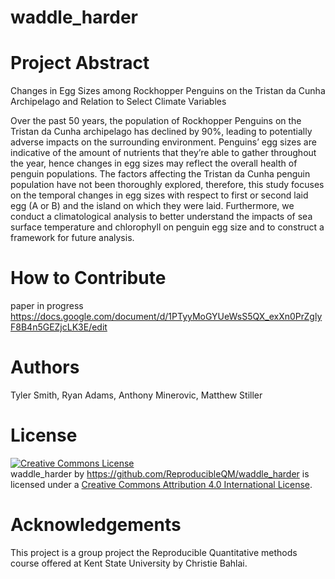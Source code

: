 # waddle_harder

# Project Abstract
Changes in Egg Sizes among Rockhopper Penguins on the Tristan da Cunha Archipelago and Relation to Select Climate Variables


Over the past 50 years, the population of Rockhopper Penguins on the Tristan da Cunha archipelago has declined by 90%, leading to potentially adverse impacts on the surrounding environment. Penguins’ egg sizes are indicative of the amount of nutrients that they’re able to gather throughout the year, hence changes in egg sizes may reflect the overall health of penguin populations. The factors affecting the Tristan da Cunha penguin population have not been thoroughly explored, therefore, this study focuses on the temporal changes in egg sizes with respect to first or second laid egg (A or B) and the island on which they were laid. Furthermore, we conduct a climatological analysis to better understand the impacts of sea surface temperature and chlorophyll on penguin egg size and to construct a framework for future analysis. 

# How to Contribute

paper in progress
https://docs.google.com/document/d/1PTyyMoGYUeWsS5QX_exXn0PrZglyF8B4n5GEZjcLK3E/edit

# Authors
Tyler Smith, Ryan Adams, Anthony Minerovic, Matthew Stiller

# License
<a rel="license" href="http://creativecommons.org/licenses/by/4.0/"><img alt="Creative Commons License" style="border-width:0" src="https://i.creativecommons.org/l/by/4.0/88x31.png" /></a><br /><span xmlns:dct="http://purl.org/dc/terms/" property="dct:title">waddle_harder</span> by <a xmlns:cc="http://creativecommons.org/ns#" href="https://github.com/ReproducibleQM/waddle_harder" property="cc:attributionName" rel="cc:attributionURL">https://github.com/ReproducibleQM/waddle_harder</a> is licensed under a <a rel="license" href="http://creativecommons.org/licenses/by/4.0/">Creative Commons Attribution 4.0 International License</a>.

# Acknowledgements
This project is a group project the Reproducible Quantitative methods course offered at Kent State University by Christie Bahlai.
